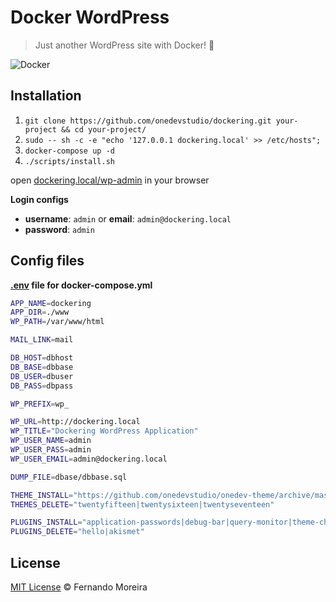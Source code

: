 # Docker WordPress

> Just another WordPress site with Docker! 🐘

![Docker](http://blog.rivendel.com.br/wp-content/uploads/2015/01/docker-image.png)

## Installation

1. `git clone https://github.com/onedevstudio/dockering.git your-project && cd your-project/`
2. `sudo -- sh -c -e "echo '127.0.0.1 dockering.local' >> /etc/hosts";`
3. `docker-compose up -d`
4. `./scripts/install.sh`

open [dockering.local/wp-admin](http://dockering.local/wp-admin) in your browser

**Login configs**

* **username**: `admin` or **email**: `admin@dockering.local`
* **password**: `admin`

## Config files

**[.env](/.env) file for docker-compose.yml**

```bash
APP_NAME=dockering
APP_DIR=./www
WP_PATH=/var/www/html

MAIL_LINK=mail

DB_HOST=dbhost
DB_BASE=dbbase
DB_USER=dbuser
DB_PASS=dbpass

WP_PREFIX=wp_

WP_URL=http://dockering.local
WP_TITLE="Dockering WordPress Application"
WP_USER_NAME=admin
WP_USER_PASS=admin
WP_USER_EMAIL=admin@dockering.local

DUMP_FILE=dbase/dbbase.sql

THEME_INSTALL="https://github.com/onedevstudio/onedev-theme/archive/master.zip"
THEMES_DELETE="twentyfifteen|twentysixteen|twentyseventeen"

PLUGINS_INSTALL="application-passwords|debug-bar|query-monitor|theme-check|log-deprecated-notices|user-switching|wp-example-content"
PLUGINS_DELETE="hello|akismet"
```

## License

[MIT License](/LICENSE) © Fernando Moreira
